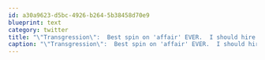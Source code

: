 ```yaml
---
id: a30a9623-d5bc-4926-b264-5b38458d70e9
blueprint: text
category: twitter
title: "\"Transgression\":  Best spin on 'affair' EVER.  I should hire Tiger's PR guy."
caption: "\"Transgression\":  Best spin on 'affair' EVER.  I should hire Tiger's PR guy."
---
```

